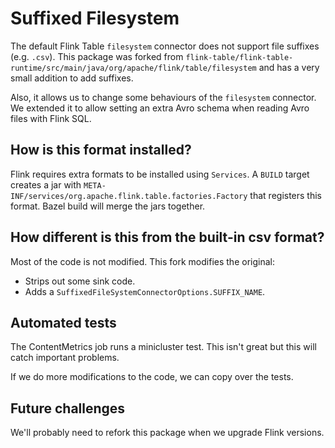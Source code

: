 # Suffixed Filesystem

The default Flink Table `filesystem` connector does not support file suffixes (e.g. `.csv`).
This package was forked from `flink-table/flink-table-runtime/src/main/java/org/apache/flink/table/filesystem` and has a
very small addition to add suffixes.

Also, it allows us to change some behaviours of the `filesystem` connector.
We extended it to allow setting an extra Avro schema when reading Avro files with Flink SQL.

## How is this format installed?

Flink requires extra formats to be installed using `Services`. A `BUILD` target creates a jar
with `META-INF/services/org.apache.flink.table.factories.Factory` that registers this format. Bazel build will merge the
jars together.

## How different is this from the built-in csv format?

Most of the code is not modified. This fork modifies the original:

- Strips out some sink code.
- Adds a `SuffixedFileSystemConnectorOptions.SUFFIX_NAME`.

## Automated tests

The ContentMetrics job runs a minicluster test. This isn't great but this will catch important problems.

If we do more modifications to the code, we can copy over the tests.

## Future challenges

We'll probably need to refork this package when we upgrade Flink versions.
